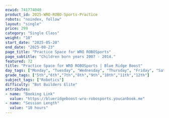 ```yaml
---
ecwid: 741774040
product_id: 2025-WRO-ROBO-Sports-Practice
robots: "noindex, follow"
layout: "single"
price: 299
category: "Single Class"
weight: "10"
start_date: "2025-05-20"
end_date: "2025-08-23"
page_title: "Practice Space for WRO ROBOSports"
page_subtitle: "Children born years 2007 - 2014."
featured: 72
title: "Practice Space for WRO ROBOSports | Blue Ridge Boost"
day_tags: ["Monday", "Tuesday", "Wednesday", "Thursday", "Friday", "Saturday", "Sunday"]
grade_tags: ["5th","6th","7th","8th","9th","10th","11th","12th"]
subject_tags: ["Robotics"]
difficulty: "Bot Builders Elite"
attributes:
- name: "Booking Link"
  value: "https://blueridgeboost-wro-robosports.youcanbook.me"
- name: "Session Length"
  value: "10 hours"
---
```

